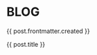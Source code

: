 # BLOG
<div v-for="post in $site.pages.filter(p => p.path.includes('/post'))">
    <router-link v-if="post.relativePath !== 'post/README.md'" :to="post.path" class="flex">
        <p>{{ post.frontmatter.created }}</p>
        <p class="pl-5 uppercase text-black font-bold">{{ post.title }}</p>
    </router-link>
</div>